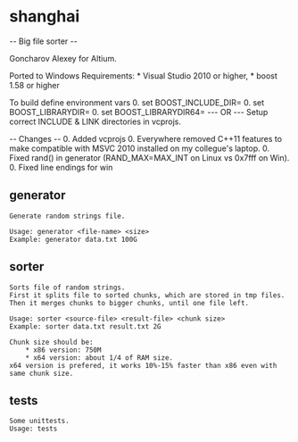 # shanghai
-- Big file sorter --

Goncharov Alexey for Altium.

Ported to Windows
Requirements:
	* Visual Studio 2010 or higher,
    * boost 1.58 or higher

    
To build define environment vars
	0. set BOOST_INCLUDE_DIR=<path to boost headers>
	0. set BOOST_LIBRARYDIR=<path to boost libs x86>
	0. set BOOST_LIBRARYDIR64=<path to boost libs x64>
    --- OR ---
    Setup correct INCLUDE & LINK directories in vcprojs.
    
    
-- Changes -- 
    0. Added vcprojs
    0. Everywhere removed C++11 features to make compatible with MSVC 2010 installed on my collegue's laptop.
    0. Fixed rand() in generator (RAND_MAX=MAX_INT on Linux vs 0x7fff on Win).
    0. Fixed line endings for win

generator
---------
	Generate random strings file.

	Usage: generator <file-name> <size>
	Example: generator data.txt 100G

sorter
------
	Sorts file of random strings.
	First it splits file to sorted chunks, which are stored in tmp files.
	Then it merges chunks to bigger chunks, until one file left.
	
	Usage: sorter <source-file> <result-file> <chunk size>
	Example: sorter data.txt result.txt 2G
	
	Chunk size should be:
        * x86 version: 750M 
        * x64 version: about 1/4 of RAM size.
    x64 version is prefered, it works 10%-15% faster than x86 even with same chunk size.

tests
-----
	Some unittests.
	Usage: tests
    
